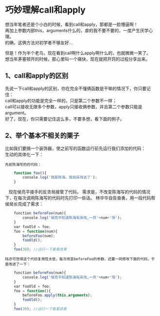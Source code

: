 # 巧妙理解call和apply
想当年笔者还是个小白的时候，看到call和apply，那都是一脸懵逼啊！<br/>
再加上参数内部this，arguments什么的，虐的我不要不要的，一度产生厌学心理。<br/>
的确，这俩方法对初学者不够友好...<br/>

但是！作为半个老鸟，现在看到call啊什么apply啊什么的，也就微微一笑了。<br/>
想当年茅塞顿开的时候，那心里叫一个痛快，现在就把开窍的过程分享出来。<br/>

## 1、call和apply的区别
先说一下call和apply的区别，你在完全不懂俩函数是干嘛的情况下，你只要记住：<br/>
call和apply的功能是完全一样的，只是第二个参数不一样；<br/>
call可以接收无限多个参数，apply只接收俩参数，并且第二个参数只能是argument。<br/>
好了，现在，你只需要记住这么多，不要多想，看下面的例子。<br/>

## 2、举个基本不相关的栗子
比如我们要搞一个装饰器，使之前写的函数运行前先运行我们添加的代码：<br/>
生动的具体化一下：

    先前陈海写的的代码：

```javascript
    function foo(){
        console.log('我是陈海，我拍床戏去了');
    }
```

    现在侯亮平接手的反贪局接管了代码，
    需求是，不改变陈海写的代码的情况下，在每次调用陈海写的代码时先打印一些话。
    林华华自告奋勇，用一段代码帮侯局长完成了需求：
    
```javascript
    function beforeFoo(num){
        console.log('侯亮平知道陈海有床戏,一共'+num+'场');
    }
    var fooOld = foo;
    foo = function(num){
        beforeFoo(num);
        fooOld();
    }
    foo(30); //运行一下看看效果
```

    陆亦可觉得这个代码复用性太低，每次改变beforeFoo的参数，还要一同修改下面的代码，于是改进了一下：

```javascript
    function beforeFoo(num){
        console.log('侯亮平知道陈海有床戏,一共'+num+'场');
    }
    var fooOld = foo;
    foo = function(){
        beforeFoo.apply(this,arguments);
        fooOld();
    }
    foo(30); //运行一下看看效果
```
